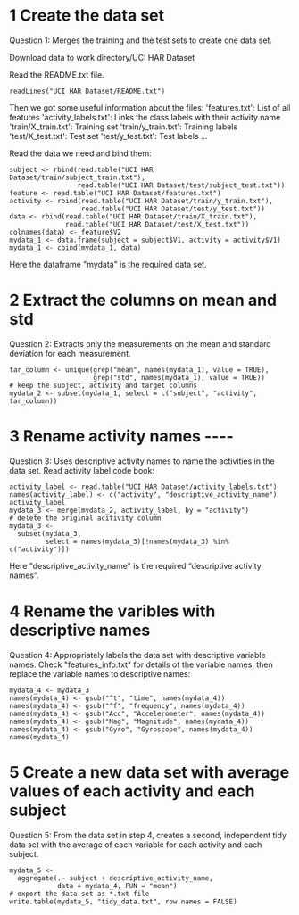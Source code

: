 # 1 Create the data set
Question 1: Merges the training and the test sets to create one data set.

Download data to work directory/UCI HAR Dataset

Read the README.txt file. 

```{r}
readLines("UCI HAR Dataset/README.txt")
```

Then we got some useful information about the files:
'features.txt': List of all features
'activity_labels.txt': Links the class labels with their activity name
'train/X_train.txt': Training set
'train/y_train.txt': Training labels
'test/X_test.txt': Test set
'test/y_test.txt': Test labels
...


Read the data we need and bind them: 

```{r}
subject <- rbind(read.table("UCI HAR Dataset/train/subject_train.txt"),
                 read.table("UCI HAR Dataset/test/subject_test.txt"))
feature <- read.table("UCI HAR Dataset/features.txt")
activity <- rbind(read.table("UCI HAR Dataset/train/y_train.txt"),
                  read.table("UCI HAR Dataset/test/y_test.txt"))
data <- rbind(read.table("UCI HAR Dataset/train/X_train.txt"),
              read.table("UCI HAR Dataset/test/X_test.txt"))
colnames(data) <- feature$V2
mydata_1 <- data.frame(subject = subject$V1, activity = activity$V1)
mydata_1 <- cbind(mydata_1, data)
```

Here the dataframe "mydata" is the required data set. 

# 2 Extract the columns on mean and std
Question 2: Extracts only the measurements on the mean and standard deviation for each measurement.

```{r}
tar_column <- unique(grep("mean", names(mydata_1), value = TRUE),
                     grep("std", names(mydata_1), value = TRUE))
# keep the subject, activity and target columns
mydata_2 <- subset(mydata_1, select = c("subject", "activity", tar_column))
```

# 3 Rename activity names ----
Question 3: Uses descriptive activity names to name the activities in the data set.
Read activity label code book: 

```{r}
activity_label <- read.table("UCI HAR Dataset/activity_labels.txt")
names(activity_label) <- c("activity", "descriptive_activity_name")
activity_label
mydata_3 <- merge(mydata_2, activity_label, by = "activity")
# delete the original acitivity column
mydata_3 <-
  subset(mydata_3,
         select = names(mydata_3)[!names(mydata_3) %in% c("activity")])
```

Here "descriptive_activity_name" is the required “descriptive activity names”. 

# 4 Rename the varibles with descriptive names
Question 4: Appropriately labels the data set with descriptive variable names.
Check "features_info.txt" for details of the variable names, then replace the variable names to descriptive names: 

```{r}
mydata_4 <- mydata_3
names(mydata_4) <- gsub("^t", "time", names(mydata_4))
names(mydata_4) <- gsub("^f", "frequency", names(mydata_4))
names(mydata_4) <- gsub("Acc", "Accelerometer", names(mydata_4))
names(mydata_4) <- gsub("Mag", "Magnitude", names(mydata_4))
names(mydata_4) <- gsub("Gyro", "Gyroscope", names(mydata_4))
names(mydata_4)
```

# 5 Create a new data set with average values of each activity and each subject
Question 5: From the data set in step 4, creates a second, independent tidy data set with the average of each variable for each activity and each subject.

```{r}
mydata_5 <-
  aggregate(.~ subject + descriptive_activity_name,
            data = mydata_4, FUN = "mean")
# export the data set as *.txt file
write.table(mydata_5, "tidy_data.txt", row.names = FALSE)
```
